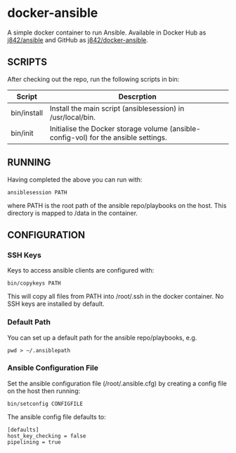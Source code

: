# docker-ansible

A simple docker container to run Ansible. Available in Docker Hub as [j842/ansible](https://hub.docker.com/r/j842/ansible/) and GitHub as [j842/docker-ansible](https://github.com/j842/docker-ansible).


## SCRIPTS

After checking out the repo, run the following scripts in bin:

| Script               | Descrption | 
|----------------------|---------------------------------------------------------------------|
| bin/install              | Install the main script (ansiblesession) in /usr/local/bin.                        | 
| bin/init                 | Initialise the Docker storage volume (ansible-config-vol) for the ansible settings.      | 

## RUNNING

Having completed the above you can run with:
```
ansiblesession PATH
```
where PATH is the root path of the ansible repo/playbooks on the host. This directory is mapped
to /data in the container.

## CONFIGURATION

### SSH Keys

Keys to access ansible clients are configured with:
```
bin/copykeys PATH
```
This will copy all files from PATH into /root/.ssh in the docker container.
No SSH keys are installed by default.

### Default Path

You can set up a default path for the ansible repo/playbooks, e.g.
```
pwd > ~/.ansiblepath
```

### Ansible Configuration File

Set the ansible configuration file (/root/.ansible.cfg) by creating a config file on the host
then running:
```
bin/setconfig CONFIGFILE
```

The ansible config file defaults to:
```
[defaults]
host_key_checking = false
pipelining = true
```

